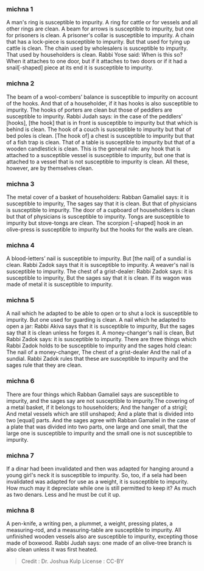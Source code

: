 
### michna 1
A man's ring is susceptible to impurity. A ring for cattle or for vessels and all other rings are clean. A beam for arrows is susceptible to impurity, but one for prisoners is clean. A prisoner's collar is susceptible to impurity. A chain that has a lock-piece is susceptible to impurity. But that used for tying up cattle is clean. The chain used by wholesalers is susceptible to impurity. That used by householders is clean. Rabbi Yose said: When is this so? When it attaches to one door, but if it attaches to two doors or if it had a snail[-shaped] piece at its end it is susceptible to impurity.

### michna 2
The beam of a wool-combers’ balance is susceptible to impurity on account of the hooks. And that of a householder, if it has hooks is also susceptible to impurity. The hooks of porters are clean but those of peddlers are susceptible to impurity. Rabbi Judah says: in the case of the peddlers' [hooks], [the hook] that is in front is susceptible to impurity but that which is behind is clean. The hook of a couch is susceptible to impurity but that of bed poles is clean. [The hook of] a chest is susceptible to impurity but that of a fish trap is clean. That of a table is susceptible to impurity but that of a wooden candlestick is clean. This is the general rule: any hook that is attached to a susceptible vessel is susceptible to impurity, but one that is attached to a vessel that is not susceptible to impurity is clean. All these, however, are by themselves clean.

### michna 3
The metal cover of a basket of householders: Rabban Gamaliel says: it is susceptible to impurity, The sages say that it is clean. But that of physicians is susceptible to impurity. The door of a cupboard of householders is clean but that of physicians is susceptible to impurity. Tongs are susceptible to impurity but stove-tongs are clean. The scorpion [-shaped] hook in an olive-press is susceptible to impurity but the hooks for the walls are clean.

### michna 4
A blood-letters’ nail is susceptible to impurity. But [the nail] of a sundial is clean. Rabbi Zadok says that it is susceptible to impurity. A weaver's nail is susceptible to impurity. The chest of a grist-dealer: Rabbi Zadok says: it is susceptible to impurity, But the sages say that it is clean. If its wagon was made of metal it is susceptible to impurity.

### michna 5
A nail which he adapted to be able to open or to shut a lock is susceptible to impurity. But one used for guarding is clean. A nail which he adapted to open a jar: Rabbi Akiva says that it is susceptible to impurity, But the sages say that it is clean unless he forges it. A money-changer's nail is clean, But Rabbi Zadok says: it is susceptible to impurity. There are three things which Rabbi Zadok holds to be susceptible to impurity and the sages hold clean: The nail of a money-changer, The chest of a grist-dealer And the nail of a sundial. Rabbi Zadok rules that these are susceptible to impurity and the sages rule that they are clean.

### michna 6
There are four things which Rabban Gamaliel says are susceptible to impurity, and the sages say are not susceptible to impurity.The covering of a metal basket, if it belongs to householders; And the hanger of a strigil; And metal vessels which are still unshaped; And a plate that is divided into two [equal] parts. And the sages agree with Rabban Gamaliel in the case of a plate that was divided into two parts, one large and one small, that the large one is susceptible to impurity and the small one is not susceptible to impurity.

### michna 7
If a dinar had been invalidated and then was adapted for hanging around a young girl's neck it is susceptible to impurity. So, too, if a sela had been invalidated was adapted for use as a weight, it is susceptible to impurity. How much may it depreciate while one is still permitted to keep it? As much as two denars. Less and he must be cut it up.

### michna 8
A pen-knife, a writing pen, a plummet, a weight, pressing plates, a measuring-rod, and a measuring-table are susceptible to impurity. All unfinished wooden vessels also are susceptible to impurity, excepting those made of boxwood. Rabbi Judah says: one made of an olive-tree branch is also clean unless it was first heated.

>Credit : Dr. Joshua Kulp
>License : CC-BY